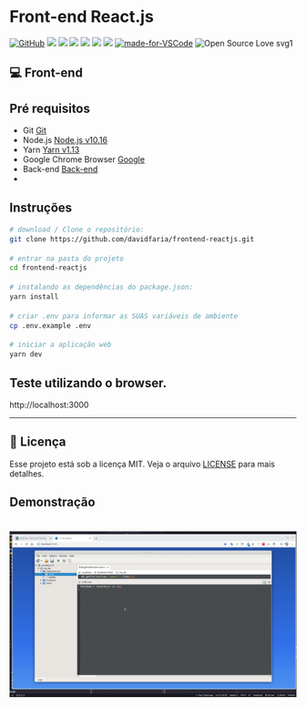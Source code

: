 # Front-end React.js

[![GitHub](https://img.shields.io/github/license/mashape/apistatus.svg)](https://github.com/davidfaria/frontend-reactjs/blob/master/LICENSE)
![](https://img.shields.io/github/package-json/v/davidfaria/frontend-reactjs.svg)
![](https://img.shields.io/github/last-commit/davidfaria/frontend-reactjs.svg?color=red)
![](https://img.shields.io/github/languages/top/davidfaria/frontend-reactjs.svg?color=yellow)
![](https://img.shields.io/github/languages/count/davidfaria/frontend-reactjs.svg?color=lightgrey)
![](https://img.shields.io/github/languages/code-size/davidfaria/frontend-reactjs.svg)
![](https://img.shields.io/github/repo-size/davidfaria/frontend-reactjs.svg?color=blueviolet)
[![made-for-VSCode](https://img.shields.io/badge/Made%20for-VSCode-1f425f.svg)](https://code.visualstudio.com/)
![Open Source Love svg1](https://badges.frapsoft.com/os/v1/open-source.svg?v=103)

## :computer: Front-end

## Pré requisitos

- Git [Git](https://git-scm.com)
- Node.js [Node.js v10.16](https://nodejs.org/)
- Yarn [Yarn v1.13](https://yarnpkg.com/)
- Google Chrome Browser [Google](https://www.google.pt/intl/pt-PT/chrome/?brand=CHBD&gclid=CjwKCAiAxMLvBRBNEiwAKhr-nMvKg5nZhwHd__xLE-Mume31jYijN5WLG991vsf4owDGK4VNHWtrEhoCNRgQAvD_BwE&gclsrc=aw.ds)
- Back-end [Back-end](https://github.com/davidfaria/api-node-mongodb)
-

## Instruções

```bash
# download / Clone o repositório:
git clone https://github.com/davidfaria/frontend-reactjs.git

# entrar na pasta do projeto
cd frontend-reactjs

# instalando as dependências do package.json:
yarn install

# criar .env para informar as SUAS variáveis de ambiente
cp .env.example .env

# iniciar a aplicação web
yarn dev
```

## Teste utilizando o browser.

http://localhost:3000

---

## :memo: Licença

Esse projeto está sob a licença MIT. Veja o arquivo [LICENSE](LICENSE) para mais detalhes.

## Demonstração

<h1 align="center">
<img src="https://raw.githubusercontent.com/davidfaria/frontend-reactjs/master/.github/web.gif">
</h1>
